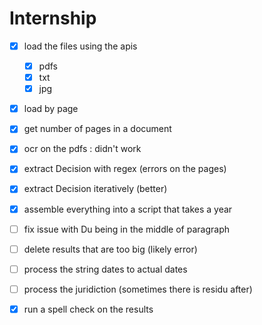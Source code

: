 # Internship
- [x] load the files using the apis
  - [x] pdfs
  - [x] txt
  - [x] jpg
- [x] load by page
- [x] get number of pages in a document
- [x] ocr on the pdfs : didn't work 
- [x] extract Decision with regex (errors on the pages)
- [x] extract Decision iteratively (better)
- [x] assemble everything into a script that takes a year
- [ ] fix issue with Du being in the middle of paragraph
- [ ] delete results that are too big (likely error)
- [ ] process the string dates to actual dates
- [ ] process the juridiction (sometimes there is residu after)
- [x] run a spell check on the results
  
